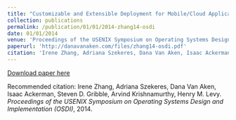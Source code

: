```yaml
---
title: "Customizable and Extensible Deployment for Mobile/Cloud Applications"
collection: publications
permalink: /publication/01/01/2014-zhang14-osdi
date: 01/01/2014
venue: 'Proceedings of the USENIX Symposium on Operating Systems Design and Implementation (OSDI)'
paperurl: 'http://danavanaken.com/files/zhang14-osdi.pdf'
citation: 'Irene Zhang, Adriana Szekeres, Dana Van Aken, Isaac Ackerman, Steven D. Gribble, Arvind Krishnamurthy, Henry M. Levy. <i>Proceedings of the USENIX Symposium on Operating Systems Design and Implementation (OSDI)</i>, 2014.'
---
```


<a href='http://danavanaken.com/files/zhang14-osdi.pdf'>Download paper here</a>

Recommended citation: Irene Zhang, Adriana Szekeres, Dana Van Aken, Isaac Ackerman, Steven D. Gribble, Arvind Krishnamurthy, Henry M. Levy. <i>Proceedings of the USENIX Symposium on Operating Systems Design and Implementation (OSDI)</i>, 2014.